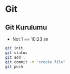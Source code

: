 # Git

## Git Kurulumu
- Not 1 == 10:23 sn

```sh
git init
git status
git add .
git commit -m "create file"
git push
```